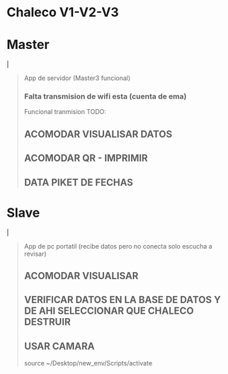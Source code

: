 # Chaleco V1-V2-V3
# Master
|
> App de servidor (Master3 funcional)
> ### Falta transmision de wifi esta (cuenta de ema)
> Funcional tranmision
> TODO:
>    ## ACOMODAR VISUALISAR DATOS
>    ## ACOMODAR QR - IMPRIMIR
>    ## DATA PIKET DE FECHAS
>     
# Slave
|
> App de pc portatil (recibe datos pero no conecta solo escucha a revisar)
>   ##
>   ## ACOMODAR VISUALISAR
>   ## VERIFICAR DATOS EN LA BASE DE DATOS Y DE AHI SELECCIONAR QUE CHALECO DESTRUIR
>   ## USAR CAMARA
> source  ~/Desktop/new_env/Scripts/activate
